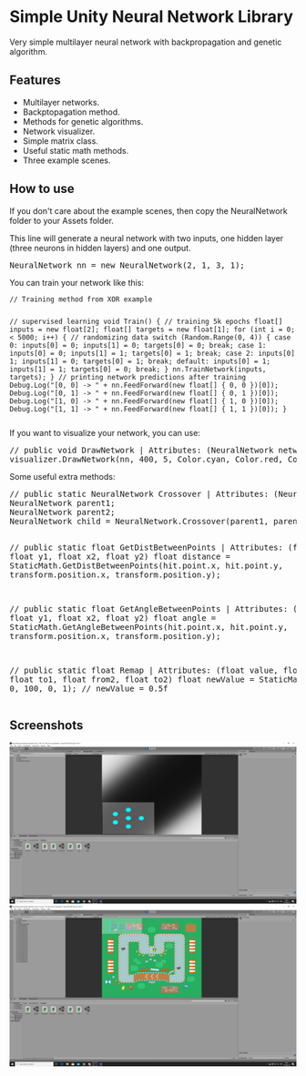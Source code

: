 <h1>Simple Unity Neural Network Library</h1>
<p>Very simple multilayer neural network with backpropagation and genetic algorithm.</p>

<h2>Features</h2>
<ul>
    <li>Multilayer networks.</li>
    <li>Backptopagation method.</li>
    <li>Methods for genetic algorithms.</li>
    <li>Network visualizer.</li>
    <li>Simple matrix class.</li>
    <li>Useful static math methods.</li>
    <li>Three example scenes.</li>
</ul>

<h2>How to use</h2>
<p>If you don't care about the example scenes, then copy the NeuralNetwork folder to your Assets folder.</p>
<p>This line will generate a neural network with two inputs, one hidden layer (three neurons in hidden layers) and one output.</p>
<pre lang="csharp">
NeuralNetwork nn = new NeuralNetwork(2, 1, 3, 1);
</pre>
<p>You can train your network like this:</p>
<code><pre lang="csharp">
// Training method from XOR example

// supervised learning
void Train()
{
    // training 5k epochs
    float[] inputs = new float[2];
    float[] targets = new float[1];
    for (int i = 0; i < 5000; i++)
    {
        // randomizing data
        switch (Random.Range(0, 4))
        {
            case 0:
                inputs[0] = 0;
                inputs[1] = 0;
                targets[0] = 0;
                break;
            case 1:
                inputs[0] = 0;
                inputs[1] = 1;
                targets[0] = 1;
                break;
            case 2:
                inputs[0] = 1;
                inputs[1] = 0;
                targets[0] = 1;
                break;
            default:
                inputs[0] = 1;
                inputs[1] = 1;
                targets[0] = 0;
                break;
        }
        nn.TrainNetwork(inputs, targets);
    }
    // printing network predictions after training
    Debug.Log("[0, 0] -> " + nn.FeedForward(new float[] { 0, 0 })[0]);
    Debug.Log("[0, 1] -> " + nn.FeedForward(new float[] { 0, 1 })[0]);
    Debug.Log("[1, 0] -> " + nn.FeedForward(new float[] { 1, 0 })[0]);
    Debug.Log("[1, 1] -> " + nn.FeedForward(new float[] { 1, 1 })[0]);
}
</pre></code>

<p>If you want to visualize your network, you can use:</p>
<pre lang="csharp">
// public void DrawNetwork | Attributes: (NeuralNetwork network, int size, int layerGap, Color neuronColor, Color connectionStrong, Color connectionWeak, Color background)
visualizer.DrawNetwork(nn, 400, 5, Color.cyan, Color.red, Color.blue, new Color(1, 1, 1, 0.3f));
</pre>

<p>Some useful extra methods:</p>
<pre lang="csharp">
// public static NeuralNetwork Crossover | Attributes: (NeuralNetwork nn1, NeuralNetwork nn2, float mutationPercent)
NeuralNetwork parent1;
NeuralNetwork parent2;
NeuralNetwork child = NeuralNetwork.Crossover(parent1, parent2, 5);

// public static float GetDistBetweenPoints | Attributes: (float x1, float y1, float x2, float y2)
float distance = StaticMath.GetDistBetweenPoints(hit.point.x, hit.point.y, transform.position.x, transform.position.y);

// public static float GetAngleBetweenPoints | Attributes: (float x1, float y1, float x2, float y2)
float angle = StaticMath.GetAngleBetweenPoints(hit.point.x, hit.point.y, transform.position.x, transform.position.y);

// public static float Remap | Attributes: (float value, float from1, float to1, float from2, float to2)
float newValue = StaticMath.Remap(50, 0, 100, 0, 1); // newValue = 0.5f
</pre>

<h2>Screenshots</h2>
<img src="screenshots/or.png" alt="XOR">
<img src="screenshots/f1.png" alt="Formula">
